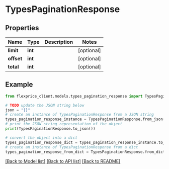 # TypesPaginationResponse


## Properties

Name | Type | Description | Notes
------------ | ------------- | ------------- | -------------
**limit** | **int** |  | [optional] 
**offset** | **int** |  | [optional] 
**total** | **int** |  | [optional] 

## Example

```python
from flexprice_client.models.types_pagination_response import TypesPaginationResponse

# TODO update the JSON string below
json = "{}"
# create an instance of TypesPaginationResponse from a JSON string
types_pagination_response_instance = TypesPaginationResponse.from_json(json)
# print the JSON string representation of the object
print(TypesPaginationResponse.to_json())

# convert the object into a dict
types_pagination_response_dict = types_pagination_response_instance.to_dict()
# create an instance of TypesPaginationResponse from a dict
types_pagination_response_from_dict = TypesPaginationResponse.from_dict(types_pagination_response_dict)
```
[[Back to Model list]](../README.md#documentation-for-models) [[Back to API list]](../README.md#documentation-for-api-endpoints) [[Back to README]](../README.md)


